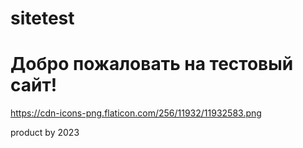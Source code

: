 # sitetest
# Добро пожаловать на тестовый сайт!
https://cdn-icons-png.flaticon.com/256/11932/11932583.png

product by 2023
